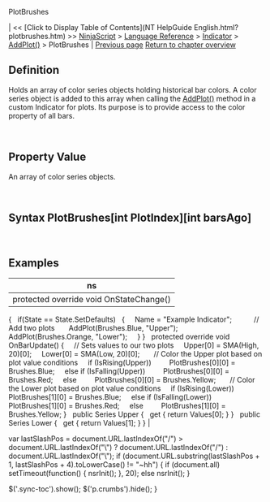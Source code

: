 ﻿










 


PlotBrushes







| &lt;&lt; [Click to Display Table of Contents](NT HelpGuide English.html?plotbrushes.htm) &gt;&gt;
 [NinjaScript](ninjascript.htm) &gt; [Language Reference](language_reference_wip.htm) &gt; [Indicator](indicator.htm) &gt; [AddPlot()](addplot.htm) &gt;
PlotBrushes | [Previous page](displacement.htm)
[Return to chapter overview](addplot.htm)










Definition
----------


Holds an array of color series objects holding historical bar colors. A color series object is added to this array when calling the [AddPlot()](addplot.htm) method in a custom Indicator for plots. Its purpose is to provide access to the color property of all bars. 


 


Property Value
--------------


An array of color series objects.


 


Syntax
PlotBrushes[int PlotIndex][int barsAgo]
----------------------------------------------


 


Examples
--------




| ns |
| --- |
| protected override void OnStateChange()
{
   if(State == State.SetDefaults)
   {
     Name = "Example Indicator";   
         // Add two plots
       AddPlot(Brushes.Blue, "Upper");
       AddPlot(Brushes.Orange, "Lower");
     }
}
 
protected override void OnBarUpdate()
{
     // Sets values to our two plots
     Upper[0] = SMA(High, 20)[0];
     Lower[0] = SMA(Low, 20)[0];
 
     // Color the Upper plot based on plot value conditions
     if (IsRising(Upper))
         PlotBrushes[0][0] = Brushes.Blue;
     else if (IsFalling(Upper))
         PlotBrushes[0][0] = Brushes.Red;
     else
         PlotBrushes[0][0] = Brushes.Yellow;
 
     // Color the Lower plot based on plot value conditions
     if (IsRising(Lower))
         PlotBrushes[1][0] = Brushes.Blue;
     else if (IsFalling(Lower))
         PlotBrushes[1][0] = Brushes.Red;
     else
         PlotBrushes[1][0] = Brushes.Yellow;
}
 
public Series<double> Upper
{
   get { return Values[0]; }
}
   
public Series<double> Lower
{
   get { return Values[1]; }
} |






 
 var lastSlashPos = document.URL.lastIndexOf("/") &gt; document.URL.lastIndexOf("\\") ? document.URL.lastIndexOf("/") : document.URL.lastIndexOf("\\");
 if (document.URL.substring(lastSlashPos + 1, lastSlashPos + 4).toLowerCase() != "~hh") {
 if (document.all) setTimeout(function() {
 nsrInit();
 }, 20);
 else nsrInit();
 }
 
 
 $('.sync-toc').show();
 $('p.crumbs').hide();
 }
 
 
 



</double></double>